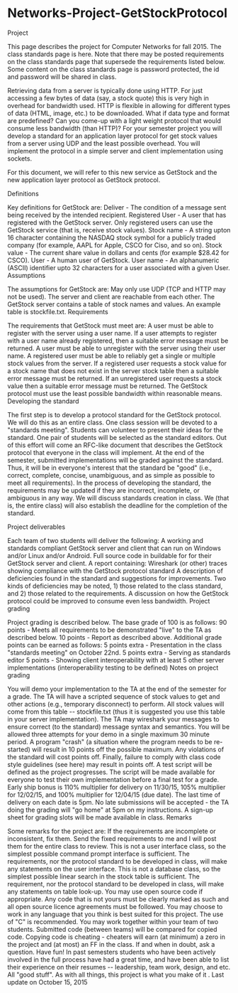# Networks-Project-GetStockProtocol


Project
 

This page describes the project for Computer Networks for fall 2015.
The class standards page is here. Note that there may be posted requirements on the class standards page that supersede the requirements listed below. Some content on the class standards page is password protected, the id and password will be shared in class.


Retrieving data from a server is typically done using HTTP. For just accessing a few bytes of data (say, a stock quote) this is very high in overhead for bandwidth used. HTTP is flexible in allowing for different types of data (HTML, image, etc.) to be downloaded. What if data type and format are predefined? Can you come-up with a light weight protocol that would consume less bandwidth (than HTTP)?
For your semester project you will develop a standard for an application layer protocol for get stock values from a server using UDP and the least possible overhead. You will implement the protocol in a simple server and client implementation using sockets.

For this document, we will refer to this new service as GetStock and the new application layer protocol as GetStock protocol.

Definitions

Key definitions for GetStock are:
Deliver - The condition of a message sent being received by the intended recipient.
Registered User - A user that has registered with the GetStock server. Only registered users can use the GetStock service (that is, receive stock values).
Stock name - A string upton 16 character containing the NASDAQ stock symbol for a publicly traded company (for example, AAPL for Apple, CSCO for Ciso, and so on).
Stock value - The current share value in dollars and cents (for example $28.42 for CSCO).
User - A human user of GetStock.
User name - An alphanumeric (ASCII) identifier upto 32 characters for a user associated with a given User.
Assumptions

The assumptions for GetStock are:
May only use UDP (TCP and HTTP may not be used).
The server and client are reachable from each other.
The GetStock server contains a table of stock names and values. An example table is stockfile.txt.
Requirements

The requirements that GetStock must meet are:
A user must be able to register with the server using a user name.
If a user attempts to register with a user name already registered, then a suitable error message must be returned.
A user must be able to unregister with the server using their user name.
A registered user must be able to reliably get a single or multiple stock values from the server.
If a registered user requests a stock value for a stock name that does not exist in the server stock table then a suitable error message must be returned.
If an unregistered user requests a stock value then a suitable error message must be returned.
The GetStock protocol must use the least possible bandwidth within reasonable means.
Developing the standard

The first step is to develop a protocol standard for the GetStock protocol. We will do this as an entire class. One class session will be devoted to a "standards meeting". Students can volunteer to present their ideas for the standard. One pair of students will be selected as the standard editors. Out of this effort will come an RFC-like document that describes the GetStock protocol that everyone in the class will implement. At the end of the semester, submitted implementations will be graded against the standard. Thus, it will be in everyone's interest that the standard be "good" (i.e., correct, complete, concise, unambiguous, and as simple as possible to meet all requirements). In the process of developing the standard, the requirements may be updated if they are incorrect, incomplete, or ambiguous in any way.
We will discuss standards creation in class. We (that is, the entire class) will also establish the deadline for the completion of the standard.

Project deliverables

Each team of two students will deliver the following:
A working and standards compliant GetStock server and client that can run on Windows and/or Linux and/or Android.
Full source code in buildable for for their GetStock server and client.
A report containing:
Wireshark (or other) traces showing compliance with the GetStock protocol standard
A description of deficiencies found in the standard and suggestions for improvements. Two kinds of deficiencies may be noted, 1) those related to the class standard, and 2) those related to the requirements.
A discussion on how the GetStock protocol could be improved to consume even less bandwidth.
Project grading

Project grading is described below. The base grade of 100 is as follows:
90 points - Meets all requirements to be demonstrated "live" to the TA as described below.
10 points - Report as described above.
Additional grade points can be earned as follows:
5 points extra - Presentation in the class "standards meeting" on October 22nd.
5 points extra - Serving as standards editor
5 points - Showing client interoperability with at least 5 other server implementations (interoperability testing to be defined)
Notes on project grading

You will demo your implementation to the TA at the end of the semester for a grade. The TA will have a scripted sequence of stock values to get and other actions (e.g., temporary disconnect) to perform. All stock values will come from this table -- stockfile.txt (thus it is suggested you use this table in your server implementation). The TA may wireshark your messages to ensure correct (to the standard) message syntax and semantics.
You will be allowed three attempts for your demo in a single maximum 30 minute period. A program "crash" (a situation where the program needs to be re-started) will result in 10 points off the possible maximum. Any violations of the standard will cost points off. Finally, failure to comply with class code style guidelines (see here) may result in points off.
A test script will be defined as the project progresses. The script will be made available for everyone to test their own implementation before a final test for a grade.
Early ship bonus is 110% multiplier for delivery on 11/30/15, 105% multiplier for 12/02/15, and 100% multiplier for 12/04/15 (due date). The last time of delivery on each date is 5pm. No late submissions will be accepted - the TA doing the grading will "go home" at 5pm on my instructions. A sign-up sheet for grading slots will be made available in class.
Remarks

Some remarks for the project are:
If the requirements are incomplete or inconsistent, fix them. Send the fixed requirements to me and I will post them for the entire class to review.
This is not a user interface class, so the simplest possible command prompt interface is sufficient. The requirements, nor the protocol standard to be developed in class, will make any statements on the user interface.
This is not a database class, so the simplest possible linear search in the stock table is sufficient. The requirement, nor the protocol standard to be developed in class, will make any statements on table look-up.
You may use open source code if appropriate. Any code that is not yours must be clearly marked as such and all open source licence agreements must be followed.
You may choose to work in any language that you think is best suited for this project. The use of "C" is recommended.
You may work together within your team of two students. Submitted code (between teams) will be compared for copied code. Copying code is cheating - cheaters will earn (at minimum) a zero in the project and (at most) an FF in the class.
If and when in doubt, ask a question.
Have fun! In past semesters students who have been actively involved in the full process have had a great time, and have been able to list their experience on their resumes -- leadership, team work, design, and etc. All "good stuff". As with all things, this project is what you make of it .
Last update on October 15, 2015
